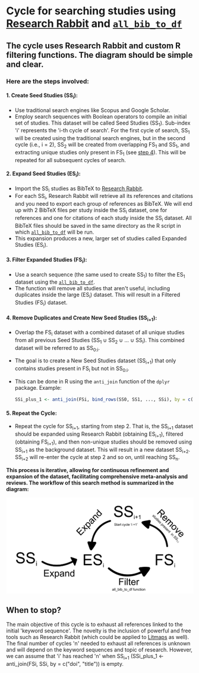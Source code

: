 # Cycle for searching studies using [Research Rabbit](https://researchrabbitapp.com/home) and [`all_bib_to_df`](./'all_bib_to_df'%20function)

## The cycle uses Research Rabbit and custom R filtering functions. The diagram should be simple and clear.

### Here are the steps involved:

#### 1. **Create Seed Studies (SS<sub>i</sub>):**
   - Use traditional search engines like Scopus and Google Scholar.
   - Employ search sequences with Boolean operators to compile an initial set of studies. This dataset will be called Seed Studies (SS<sub>1</sub>). Sub-index 'i' represents the 'i-th cycle of search'. For the first cycle of search, SS<sub>1</sub> will be created using the traditional search engines, but in the second cycle (i.e., i = 2), SS<sub>2</sub> will be created from overlapping FS<sub>1</sub> and SS<sub>1</sub>, and extracting unique studies only present in FS<sub>1</sub> (see [step 4](#4-remove-duplicates-and-create-new-seed-studies-sssubisub)). This will be repeated for all subsequent cycles of search.

#### 2. **Expand Seed Studies (ES<sub>i</sub>):**
   - Import the SS<sub>i</sub> studies as BibTeX to [Research Rabbit](https://researchrabbitapp.com/home).
   - For each SS<sub>i</sub>, Research Rabbit will retrieve all its references and citations and you need to export each group of references as BibTeX. We will end up with 2 BibTeX files per study inside the SS<sub>i</sub> dataset, one for references and one for citations of each study inside the SS<sub>i</sub> dataset. All BibTeX files should be saved in the same directory as the R script in which [`all_bib_to_df`](./'all_bib_to_df'%20function) will be run.
   - This expansion produces a new, larger set of studies called Expanded Studies (ES<sub>i</sub>).

#### 3. **Filter Expanded Studies (FS<sub>i</sub>):**
   - Use a search sequence (the same used to create SS<sub>1</sub>) to filter the ES<sub>1</sub> dataset using the [`all_bib_to_df`](./'all_bib_to_df'%20function).
   - The function will remove all studies that aren't useful, including duplicates inside the large (ES<sub>i</sub>) dataset. This will result in a Filtered Studies (FS<sub>i</sub>) dataset.

#### 4. **Remove Duplicates and Create New Seed Studies (SS<sub>i+1</sub>):**
   - Overlap the FS<sub>i</sub> dataset with a combined dataset of all unique studies from all previous Seed Studies (SS<sub>1</sub> ∪ SS<sub>2</sub> ∪ ... ∪ SS<sub>i</sub>). This combined dataset will be referred to as SS<sub>0:i</sub>.
   - The goal is to create a New Seed Studies dataset (SS<sub>i+1</sub>) that only contains studies present in FS<sub>i</sub> but not in SS<sub>0:i</sub>.
   - This can be done in R using the `anti_join` function of the `dplyr` package. Example:
  
     ```r
     SSi_plus_1 <- anti_join(FSi, bind_rows(SS0, SS1, ..., SSi), by = c("doi", "title"))
     ```
   

#### 5. **Repeat the Cycle:**
   - Repeat the cycle for SS<sub>i+1</sub>, starting from step 2. That is, the SS<sub>i+1</sub> dataset should be expanded using Research Rabbit (obtaining ES<sub>i+1</sub>), filtered (obtaining FS<sub>i+1</sub>), and then non-unique studies should be removed using SS<sub>i+1</sub> as the background dataset. This will result in a new dataset SS<sub>i+2</sub>. SS<sub>i+2</sub> will re-enter the cycle at step 2 and so on, until reaching SS<sub>n</sub>.

**This process is iterative, allowing for continuous refinement and expansion of the dataset, facilitating comprehensive meta-analysis and reviews. The workflow of this search method is summarized in the diagram:**

<div style="text-align: center;">
  <img src="./images/cycle_search.png" alt="Diagrama de flujo" width="600"/>
</div>

## When to stop?

The main objective of this cycle is to exhaust all references linked to the initial 'keyword sequence'. The novelty is the inclusion of powerful and free tools such as Research Rabbit (which could be applied to [Litmaps](https://www.litmaps.com/) as well). The final number of cycles 'n' needed to exhaust all references is unknown and will depend on the keyword sequences and topic of research. However, we can assume that 'i' has reached 'n' when SS<sub>i+1</sub> (SSi_plus_1 <- anti_join(FSi, SSi, by = c("doi", "title")) is empty.

